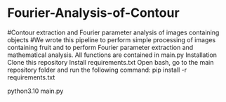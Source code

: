 # Fourier-Analysis-of-Contour
#Contour extraction and Fourier parameter analysis of images containing objects
#We wrote this pipeline to perform simple processing of images containing fruit and to perform Fourier parameter extraction and mathematical analysis. All functions are contained in main.py
Installation
Clone this repository
Install requirements.txt
Open bash, go to the main repository folder and run the following command:
   pip install -r requirements.txt
	 
python3.10 main.py

